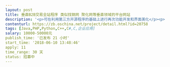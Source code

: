 ```yaml
---                
layout: post       
title: 垂直B2B交易全站程序 类似找钢网 聚化网等垂直领域的平台网站           
description: '<p>可在利用第三方开源程序的基础上进行再次功能开发和界面美化</p><p>分几个类目：</p><p>1 资讯行情 - 实时成交价格、历史成交价格走势、新闻</p><p>2 现货资源 - 条件选择  （品牌 产地 仓库地址 价格区间等）</p><p>                   现货列表</p><p>3 采购需求发布 - 要求如 品牌 产地 仓库地址 价格<span style="color: rgb(34, 34, 34);">区间</span></p><p><span style="color: rgb(34, 34, 34);">4 物流服务 - 取货地 送货地选择 货物数量 重量，会自动生成物流价格与时效</span></p><p><span style="color: rgb(34, 34, 34);">5 会员中心 - 注册 - 贸易商  上传营业执照 短信认证</span></p><p><span style="color: rgb(34, 34, 34);">                            工厂  上传营业执照 短信认证</span></p><p>大概是这几个类目，有详细的网站思路导图，可后期再沟通</p><p><br></p><p>语言不限，可承包此项目的须为公司，须要签订合同，程序制作完毕后归属方位我司，并可取得相关注册证书专利等</p><p>可参考类似平台网站有：找钢网、聚化网、化学加、快塑网等</p>'     
contenturl: https://zb.oschina.net/project/detail.html?id=20758      
tags: [Java,PHP,Python,C++,C#,C,企业应用]            
salary: 10000-50000元          
publish_time: '已发布 21 小时'         
start_time: '2018-06-10 13:48:46'           
apply: 11                   
time_range: 30 天              
status: 招募中                  
---                 
```

